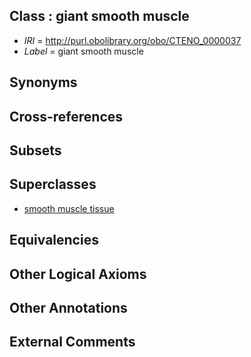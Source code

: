 
## Class : giant smooth muscle

 * *IRI* = http://purl.obolibrary.org/obo/CTENO_0000037
 * *Label* = giant smooth muscle

## Synonyms


## Cross-references


## Subsets


## Superclasses

 * [smooth muscle tissue](../../UBERON/35/UBERON_0001135.md)

## Equivalencies


## Other Logical Axioms


## Other Annotations


## External Comments

